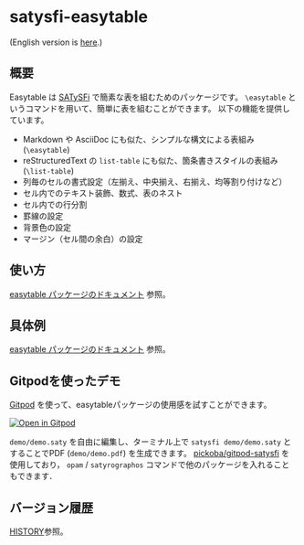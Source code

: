 # satysfi-easytable

(English version is [here](README.md).)

## 概要

Easytable は [SATySFi](https://github.com/gfngfn/SATySFi) で簡素な表を組むためのパッケージです。
`\easytable` というコマンドを用いて、簡単に表を組むことができます。
以下の機能を提供しています。

* Markdown や AsciiDoc にも似た、シンプルな構文による表組み (`\easytable`)
* reStructuredText の `list-table` にも似た、箇条書きスタイルの表組み (`\list-table`)
* 列毎のセルの書式設定（左揃え、中央揃え、右揃え、均等割り付けなど）
* セル内でのテキスト装飾、数式、表のネスト
* セル内での行分割
* 罫線の設定
* 背景色の設定
* マージン（セル間の余白）の設定

## 使い方

[easytable パッケージのドキュメント](doc/easytable.pdf) 参照。

## 具体例

[easytable パッケージのドキュメント](doc/easytable.pdf) 参照。

## Gitpodを使ったデモ

[Gitpod](https://gitpod.io) を使って、easytableパッケージの使用感を試すことができます。

[![Open in Gitpod](https://gitpod.io/button/open-in-gitpod.svg)](https://gitpod.io/#https://github.com/monaqa/satysfi-easytable)

`demo/demo.saty` を自由に編集し、ターミナル上で `satysfi demo/demo.saty` とすることでPDF (`demo/demo.pdf`) を生成できます。
[pickoba/gitpod-satysfi](https://github.com/pickoba/gitpod-satysfi) を使用しており，
`opam` / `satyrographos` コマンドで他のパッケージを入れることもできます．

## バージョン履歴

[HISTORY](./HISTORY.md)参照。
